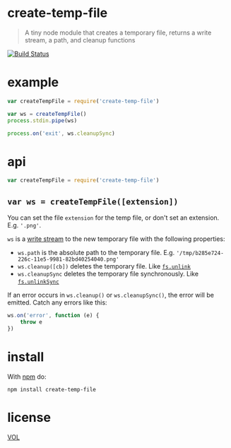 create-temp-file
================

> A tiny node module that creates a temporary file, returns a write stream, a path, and cleanup functions

[![Build Status](https://travis-ci.org/ArtskydJ/create-temp-file.svg)](https://travis-ci.org/ArtskydJ/create-temp-file)

# example

```js
var createTempFile = require('create-temp-file')

var ws = createTempFile()
process.stdin.pipe(ws)

process.on('exit', ws.cleanupSync)
```

# api

```js
var createTempFile = require('create-temp-file')
```

## `var ws = createTempFile([extension])`

You can set the file `extension` for the temp file, or don't set an extension. E.g. `'.png'`.

`ws` is a [write stream](https://nodejs.org/api/fs.html#fs_class_fs_writestream) to the new temporary file with the following properties:

- `ws.path` is the absolute path to the temporary file. E.g. `'/tmp/b285e724-226c-11e5-9981-82bd40254040.png'`
- `ws.cleanup([cb])` deletes the temporary file. Like [`fs.unlink`](https://nodejs.org/api/fs.html#fs_fs_unlink_path_callback)
- `ws.cleanupSync` deletes the temporary file synchronously. Like [`fs.unlinkSync`](https://nodejs.org/api/fs.html#fs_fs_unlinksync_path)

If an error occurs in `ws.cleanup()` or `ws.cleanupSync()`, the error will be emitted. Catch any errors like this:

```js
ws.on('error', function (e) {
	throw e
})
```

# install

With [npm](https://nodejs.org/en/download/) do:

    npm install create-temp-file

# license

[VOL](http://veryopenlicense.com/)
